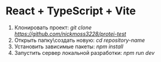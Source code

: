 # React + TypeScript + Vite
1. Клонировать проект: *git clone https://github.com/nickmoss3228/protei-test*
2. Открыть папку\создать новую: *cd repository-name*
3. Установить зависимые пакеты:  *npm install*
4. Запустить сервер локальной разработки: *npm run dev*
